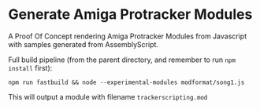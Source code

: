 Generate Amiga Protracker Modules
=================================

A Proof Of Concept rendering Amiga Protracker Modules from Javascript with samples generated from AssemblyScript.

Full build pipeline (from the parent directory, and remember to run `npm install` first):

`npm run fastbuild && node --experimental-modules modformat/song1.js`

This will output a module with filename `trackerscripting.mod`